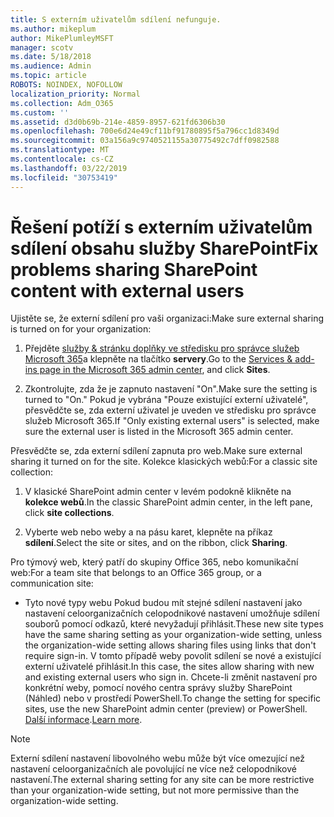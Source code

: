 ```yaml
---
title: S externím uživatelům sdílení nefunguje.
ms.author: mikeplum
author: MikePlumleyMSFT
manager: scotv
ms.date: 5/18/2018
ms.audience: Admin
ms.topic: article
ROBOTS: NOINDEX, NOFOLLOW
localization_priority: Normal
ms.collection: Adm_O365
ms.custom: ''
ms.assetid: d3d0b69b-214e-4859-8957-621fd6306b30
ms.openlocfilehash: 700e6d24e49cf11bf91780895f5a796cc1d8349d
ms.sourcegitcommit: 03a156a9c9740521155a30775492c7dff0982588
ms.translationtype: MT
ms.contentlocale: cs-CZ
ms.lasthandoff: 03/22/2019
ms.locfileid: "30753419"
---
```

# <a name="fix-problems-sharing-sharepoint-content-with-external-users"></a><span data-ttu-id="dd436-102">Řešení potíží s externím uživatelům sdílení obsahu služby SharePoint</span><span class="sxs-lookup"><span data-stu-id="dd436-102">Fix problems sharing SharePoint content with external users</span></span>

<span data-ttu-id="dd436-103">Ujistěte se, že externí sdílení pro vaši organizaci:</span><span class="sxs-lookup"><span data-stu-id="dd436-103">Make sure external sharing is turned on for your organization:</span></span>
  
1. <span data-ttu-id="dd436-104">Přejděte [služby &amp; stránku doplňky ve středisku pro správce služeb Microsoft 365](https://portal.office.com/adminportal/home#/Settings/ServicesAndAddIns)a klepněte na tlačítko **servery**.</span><span class="sxs-lookup"><span data-stu-id="dd436-104">Go to the [Services &amp; add-ins page in the Microsoft 365 admin center](https://portal.office.com/adminportal/home#/Settings/ServicesAndAddIns), and click **Sites**.</span></span>
    
2. <span data-ttu-id="dd436-105">Zkontrolujte, zda že je zapnuto nastavení "On".</span><span class="sxs-lookup"><span data-stu-id="dd436-105">Make sure the setting is turned to "On."</span></span> <span data-ttu-id="dd436-106">Pokud je vybrána "Pouze existující externí uživatelé", přesvědčte se, zda externí uživatel je uveden ve středisku pro správce služeb Microsoft 365.</span><span class="sxs-lookup"><span data-stu-id="dd436-106">If "Only existing external users" is selected, make sure the external user is listed in the Microsoft 365 admin center.</span></span>
    
<span data-ttu-id="dd436-107">Přesvědčte se, zda externí sdílení zapnuta pro web.</span><span class="sxs-lookup"><span data-stu-id="dd436-107">Make sure external sharing it turned on for the site.</span></span> <span data-ttu-id="dd436-108">Kolekce klasických webů:</span><span class="sxs-lookup"><span data-stu-id="dd436-108">For a classic site collection:</span></span>
  
1. <span data-ttu-id="dd436-109">V klasické SharePoint admin center v levém podokně klikněte na **kolekce webů**.</span><span class="sxs-lookup"><span data-stu-id="dd436-109">In the classic SharePoint admin center, in the left pane, click **site collections**.</span></span>
    
2. <span data-ttu-id="dd436-110">Vyberte web nebo weby a na pásu karet, klepněte na příkaz **sdílení**.</span><span class="sxs-lookup"><span data-stu-id="dd436-110">Select the site or sites, and on the ribbon, click **Sharing**.</span></span>
    
<span data-ttu-id="dd436-111">Pro týmový web, který patří do skupiny Office 365, nebo komunikační web:</span><span class="sxs-lookup"><span data-stu-id="dd436-111">For a team site that belongs to an Office 365 group, or a communication site:</span></span>
  
- <span data-ttu-id="dd436-112">Tyto nové typy webu Pokud budou mít stejné sdílení nastavení jako nastavení celoorganizačních celopodnikové nastavení umožňuje sdílení souborů pomocí odkazů, které nevyžadují přihlásit.</span><span class="sxs-lookup"><span data-stu-id="dd436-112">These new site types have the same sharing setting as your organization-wide setting, unless the organization-wide setting allows sharing files using links that don't require sign-in.</span></span> <span data-ttu-id="dd436-113">V tomto případě weby povolit sdílení se nové a existující externí uživatelé přihlásit.</span><span class="sxs-lookup"><span data-stu-id="dd436-113">In this case, the sites allow sharing with new and existing external users who sign in.</span></span> <span data-ttu-id="dd436-114">Chcete-li změnit nastavení pro konkrétní weby, pomocí nového centra správy služby SharePoint (Náhled) nebo v prostředí PowerShell.</span><span class="sxs-lookup"><span data-stu-id="dd436-114">To change the setting for specific sites, use the new SharePoint admin center (preview) or PowerShell.</span></span> <span data-ttu-id="dd436-115">[Další informace](https://go.microsoft.com/fwlink/?linkid=871863).</span><span class="sxs-lookup"><span data-stu-id="dd436-115">[Learn more](https://go.microsoft.com/fwlink/?linkid=871863).</span></span>
    
> [!NOTE]
> <span data-ttu-id="dd436-116">Externí sdílení nastavení libovolného webu může být více omezující než nastavení celoorganizačních ale povolující ne více než celopodnikové nastavení.</span><span class="sxs-lookup"><span data-stu-id="dd436-116">The external sharing setting for any site can be more restrictive than your organization-wide setting, but not more permissive than the organization-wide setting.</span></span> 
  

